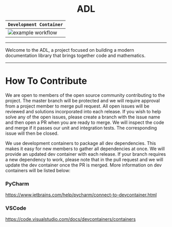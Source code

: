<h1 style="text-align: center;">ADL</h1>

| **`Development Container`**                                                                                |
|------------------------------------------------------------------------------------------------------------|
| ![example workflow](https://github.com/sdwalker62/ADL/actions/workflows/build-dev-container.yml/badge.svg) |
---

Welcome to the ADL, a project focused on building a modern documentation library that brings together code and mathematics. 

---




# How To Contribute

We are open to members of the open source community contributing to the project. The master branch will be protected and we will require approval from a project member to merge pull request. All open issues will be reviewed and solutions incorporated into each release. If you wish to help solve any of the open issues, please create a branch with the issue name and then open a PR when you are ready to merge. We will inspect the code and merge if it passes our unit and integration tests. The corresponding issue will then be closed.

We use development containers to package all dev dependencies. This makes it easy for new members to gather all dependencies at once. We will provide an updated dev container with each release. If your branch requires a new dependency to work, please note that in the pull request and we will update the dev container once the PR is merged. More information on dev containers will be listed below:

### PyCharm
https://www.jetbrains.com/help/pycharm/connect-to-devcontainer.html

### VSCode
https://code.visualstudio.com/docs/devcontainers/containers
